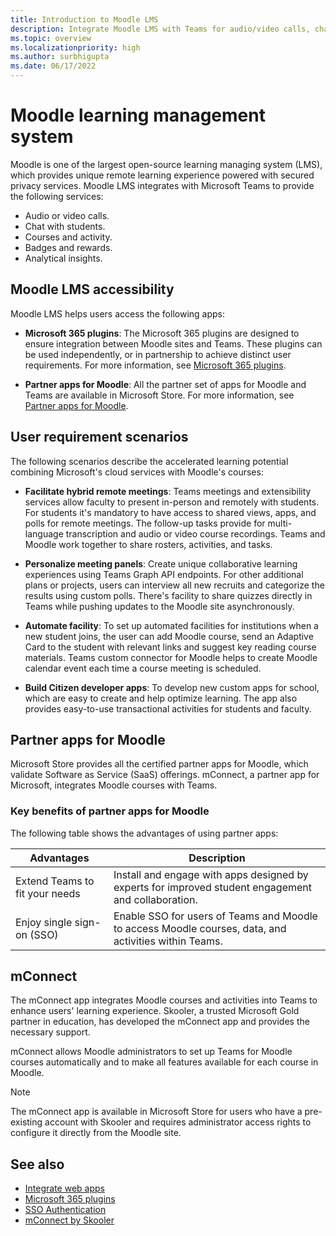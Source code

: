 ```yaml
---
title: Introduction to Moodle LMS
description: Integrate Moodle LMS with Teams for audio/video calls, chat, course management, insights and ensure accessibility and user scenarios with mConnect and deep links.
ms.topic: overview
ms.localizationpriority: high
ms.author: surbhigupta
ms.date: 06/17/2022
---
```


# Moodle learning management system

 Moodle is one of the largest open-source learning managing system (LMS), which provides unique remote learning experience powered with secured privacy services. Moodle LMS integrates with Microsoft Teams to provide the following services:

* Audio or video calls.
* Chat with students.
* Courses and activity.
* Badges and rewards.
* Analytical insights.

<!-- [Moodle](https://moodle.com/about/) is the world’s largest open-source learning management system (LMS). With greater than 30 years of experience in remote learning, it has attracted around 300 million users worldwide with its rich set of hosted and cloud-based services. Combining Moodle LMS and Teams provides an enhanced learning experience with modern superpowers. 
This content is modified as per the requirement.-->

 <!--The following image demonstrates Moodle LMS:
  Query on this image about what is meant by section

:::image type="content" source="../assets/images/MoodleInstructions/flow-chart.png" alt-text="Flow chart":::-->

## Moodle LMS accessibility

Moodle LMS helps users access the following apps:

* **Microsoft 365 plugins**: The Microsoft 365 plugins are designed to ensure integration between Moodle sites and Teams. These plugins can be used independently, or in partnership to achieve distinct user requirements. For more information, see [Microsoft 365 plugins](m365-plugins/m365-plugins-overview.md).

* **Partner apps for Moodle**: All the partner set of apps for Moodle and Teams are available in Microsoft Store. For more information, see [Partner apps for Moodle](partner-apps-for-moodle.md).

## User requirement scenarios

The following scenarios describe the accelerated learning potential combining Microsoft's cloud services with Moodle's courses:

* **Facilitate hybrid remote meetings**: Teams meetings and extensibility services allow faculty to present in-person and remotely with students. For students it's mandatory to have access to shared views, apps, and polls for remote meetings. The follow-up tasks provide for multi-language transcription and audio or video course recordings. Teams and Moodle work together to share rosters, activities, and tasks.

* **Personalize meeting panels**: Create unique collaborative learning experiences using Teams Graph API endpoints. For other additional plans or projects, users can interview all new recruits and categorize the results using custom polls. There's facility to share quizzes directly in Teams while pushing updates to the Moodle site asynchronously.

* **Automate facility**: To set up automated facilities for institutions when a new student joins, the user can add Moodle course, send an Adaptive Card to the student with relevant links and suggest key reading course materials. Teams custom connector for Moodle helps to create Moodle calendar event each time a course meeting is scheduled.

* **Build Citizen developer apps**: To develop new custom apps for school, which are easy to create and help optimize learning. The app also provides easy-to-use transactional activities for students and faculty.

<!-- For more information, see [Microsoft education](https://www.microsoft.com/education).-->

## Partner apps for Moodle

Microsoft Store provides all the certified partner apps for Moodle, which validate Software as Service (SaaS) offerings. mConnect, a partner app for Microsoft, integrates Moodle courses with Teams.

### Key benefits of partner apps for Moodle

The following table shows the advantages of using partner apps:

|Advantages| Description|
|----------|------------|
|Extend Teams to fit your needs| Install and engage with apps designed by experts for improved student engagement and collaboration.|
|Enjoy single sign-on (SSO)| Enable SSO for users of Teams and Moodle to access Moodle courses, data, and activities within Teams.|

## mConnect

The mConnect app integrates Moodle courses and activities into Teams to enhance users' learning experience. Skooler, a trusted Microsoft Gold partner in education, has developed the mConnect app and provides the necessary support.

mConnect allows Moodle administrators to set up Teams for Moodle courses automatically and to make all features available for each course in Moodle.

> [!NOTE]
> The mConnect app is available in Microsoft Store for users who have a pre-existing account with Skooler and requires administrator access rights to configure it directly from the Moodle site.

## See also

* [Integrate web apps](../samples/integrate-web-apps-overview.md)
* [Microsoft 365 plugins](m365-plugins/m365-plugins-overview.md)
* [SSO Authentication](../concepts/authentication/authentication.md)
* [mConnect by Skooler](https://skooler.com/mconnect/how-to/)

